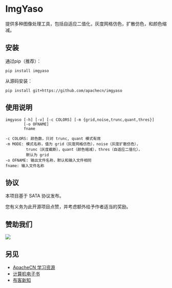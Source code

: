 # ImgYaso

提供多种图像处理工具，包括自适应二值化，灰度网格仿色，扩散仿色，和颜色缩减。

## 安装

通过pip（推荐）：

```
pip install imgyaso
```

从源码安装：

```
pip install git+https://github.com/apachecn/imgyaso
```

## 使用说明

```
imgyaso [-h] [-v] [-c COLORS] [-m {grid,noise,trunc,quant,thres}]
        [-o OFNAME]
        fname
        
-c COLORS: 颜色数，只对 trunc, quant 模式有效
-m MODE: 模式名称，值为 grid（灰度网格仿色），noise（灰度扩散仿色），
         trunc（灰度截断），quant（颜色缩减），thres（自适应二值化），
         默认为 grid
-o OFNAME: 输出文件名称，默认和输入文件相同
fname: 输入文件名称
```

## 协议

本项目基于 SATA 协议发布。

您有义务为此开源项目点赞，并考虑额外给予作者适当的奖励。

## 赞助我们

![](https://home.apachecn.org/img/about/donate.jpg)

## 另见

+   [ApacheCN 学习资源](https://docs.apachecn.org/)
+   [计算机电子书](http://it-ebooks.flygon.net)
+   [布客新知](http://flygon.net/ixinzhi/)
